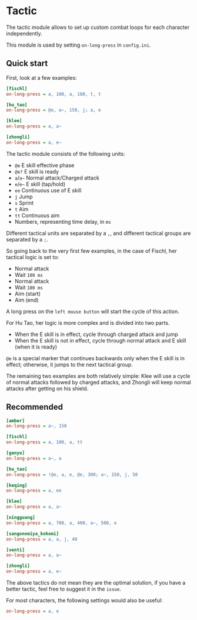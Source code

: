 # Tactic

The tactic module allows to set up custom combat loops for each character independently.

This module is used by setting `on-long-press` in `config.ini`.

## Quick start

First, look at a few examples:

```ini
[fischl]
on-long-press = a, 100, a, 100, t, t

[hu_tao]
on-long-press = @e, a~, 150, j; a, e

[klee]
on-long-press = a, a~

[zhongli]
on-long-press = a, e~
```

The tactic module consists of the following units:

- `@e` E skill effective phase
- `@e?` E skill is ready
- `a`/`a~` Normal attack/Charged attack
- `e`/`e~` E skill (tap/hold)
- `ee` Continuous use of E skill
- `j` Jump
- `s` Sprint
- `t` Aim
- `tt` Continuous aim
- Numbers, representing time delay, in `ms`

Different tactical units are separated by a `,`, and different tactical groups are separated by a `;`.

So going back to the very first few examples, in the case of Fischl, her tactical logic is set to:

- Normal attack
- Wait `100 ms`
- Normal attack
- Wait `100 ms`
- Aim (start)
- Aim (end)

A long press on the `left mouse button` will start the cycle of this action.

For Hu Tao, her logic is more complex and is divided into two parts.

- When the E skill is in effect, cycle through charged attack and jump
- When the E skill is not in effect, cycle through normal attack and E skill (when it is ready)

`@e` is a special marker that continues backwards only when the E skill is in effect; otherwise, it jumps to the next tactical group.

The remaining two examples are both relatively simple: Klee will use a cycle of normal attacks followed by charged attacks, and Zhongli will keep normal attacks after getting on his shield.

## Recommended

```ini
[amber]
on-long-press = a~, 150

[fischl]
on-long-press = a, 100, a, tt

[ganyu]
on-long-press = a~, a

[hu_tao]
on-long-press = !@e, a, e, @e, 300; a~, 150, j, 50

[keqing]
on-long-press = a, ee

[klee]
on-long-press = a, a~

[ningguang]
on-long-press = a, 700, a, 400, a~, 500, e

[sangonomiya_kokomi]
on-long-press = a, a, j, 40

[venti]
on-long-press = a, a~

[zhongli]
on-long-press = a, e~
```

The above tactics do not mean they are the optimal solution, if you have a better tactic, feel free to suggest it in the `issue`.

For most characters, the following settings would also be useful:

```ini
on-long-press = a, e
```